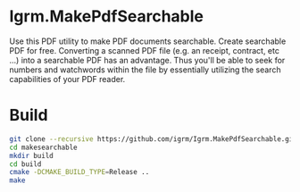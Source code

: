 # Igrm.MakePdfSearchable
Use this PDF utility to make PDF documents searchable. Create searchable PDF for free. Converting a scanned PDF file (e.g. an receipt, contract, etc ...) into a searchable PDF has an advantage. Thus you'll be able to seek for numbers and watchwords within the file by essentially utilizing the search capabilities of your PDF reader.

# Build 
```bash
git clone --recursive https://github.com/igrm/Igrm.MakePdfSearchable.git makesearchable
cd makesearchable
mkdir build
cd build
cmake -DCMAKE_BUILD_TYPE=Release ..
make
```